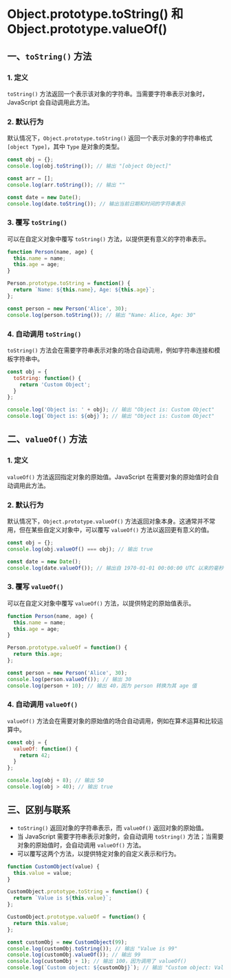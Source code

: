 # Object.prototype.toString() 和 Object.prototype.valueOf()

## 一、`toString()` 方法

### 1. 定义

`toString()` 方法返回一个表示该对象的字符串。当需要字符串表示对象时，JavaScript 会自动调用此方法。

### 2. 默认行为

默认情况下，`Object.prototype.toString()` 返回一个表示对象的字符串格式 `[object Type]`，其中 `Type` 是对象的类型。

```javascript
const obj = {};
console.log(obj.toString()); // 输出 "[object Object]"

const arr = [];
console.log(arr.toString()); // 输出 ""

const date = new Date();
console.log(date.toString()); // 输出当前日期和时间的字符串表示
```

### 3. 覆写 `toString()`

可以在自定义对象中覆写 `toString()` 方法，以提供更有意义的字符串表示。

```javascript
function Person(name, age) {
  this.name = name;
  this.age = age;
}

Person.prototype.toString = function() {
  return `Name: ${this.name}, Age: ${this.age}`;
};

const person = new Person('Alice', 30);
console.log(person.toString()); // 输出 "Name: Alice, Age: 30"
```

### 4. 自动调用 `toString()`

`toString()` 方法会在需要字符串表示对象的场合自动调用，例如字符串连接和模板字符串中。

```javascript
const obj = {
  toString: function() {
    return 'Custom Object';
  }
};

console.log('Object is: ' + obj); // 输出 "Object is: Custom Object"
console.log(`Object is: ${obj}`); // 输出 "Object is: Custom Object"
```

## 二、`valueOf()` 方法

### 1. 定义

`valueOf()` 方法返回指定对象的原始值。JavaScript 在需要对象的原始值时会自动调用此方法。

### 2. 默认行为

默认情况下，`Object.prototype.valueOf()` 方法返回对象本身。这通常并不常用，但在某些自定义对象中，可以覆写 `valueOf()` 方法以返回更有意义的值。

```javascript
const obj = {};
console.log(obj.valueOf() === obj); // 输出 true

const date = new Date();
console.log(date.valueOf()); // 输出自 1970-01-01 00:00:00 UTC 以来的毫秒数
```

### 3. 覆写 `valueOf()`

可以在自定义对象中覆写 `valueOf()` 方法，以提供特定的原始值表示。

```javascript
function Person(name, age) {
  this.name = name;
  this.age = age;
}

Person.prototype.valueOf = function() {
  return this.age;
};

const person = new Person('Alice', 30);
console.log(person.valueOf()); // 输出 30
console.log(person + 10); // 输出 40，因为 person 转换为其 age 值
```

### 4. 自动调用 `valueOf()`

`valueOf()` 方法会在需要对象的原始值的场合自动调用，例如在算术运算和比较运算中。

```javascript
const obj = {
  valueOf: function() {
    return 42;
  }
};

console.log(obj + 8); // 输出 50
console.log(obj > 40); // 输出 true
```

## 三、区别与联系

- `toString()` 返回对象的字符串表示，而 `valueOf()` 返回对象的原始值。
- 当 JavaScript 需要字符串表示对象时，会自动调用 `toString()` 方法；当需要对象的原始值时，会自动调用 `valueOf()` 方法。
- 可以覆写这两个方法，以提供特定对象的自定义表示和行为。

```javascript
function CustomObject(value) {
  this.value = value;
}

CustomObject.prototype.toString = function() {
  return `Value is ${this.value}`;
};

CustomObject.prototype.valueOf = function() {
  return this.value;
};

const customObj = new CustomObject(99);
console.log(customObj.toString()); // 输出 "Value is 99"
console.log(customObj.valueOf()); // 输出 99
console.log(customObj + 1); // 输出 100，因为调用了 valueOf()
console.log(`Custom object: ${customObj}`); // 输出 "Custom object: Value is 99"，因为调用了 toString()
```
